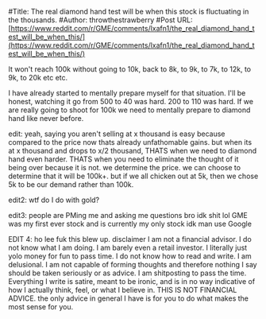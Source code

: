 #Title: The real diamond hand test will be when this stock is fluctuating in the thousands.
#Author: throwthestrawberry
#Post URL: [https://www.reddit.com/r/GME/comments/lxafn1/the_real_diamond_hand_test_will_be_when_this/](https://www.reddit.com/r/GME/comments/lxafn1/the_real_diamond_hand_test_will_be_when_this/)


It won't reach 100k without going to 10k, back to 8k, to 9k, to 7k, to 12k, to 9k, to 20k etc etc.

I have already started to mentally prepare myself for that situation. I'll be honest, watching it go from 500 to 40 was hard. 200 to 110 was hard. If we are really going to shoot for 100k we need to mentally prepare to diamond hand like never before.

edit: yeah, saying you aren't selling at x thousand is easy because compared to the price now thats already unfathomable gains. but when its at x thousand and drops to x/2 thousand, THATS when we need to diamond hand even harder. THATS when you need to eliminate the thought of it being over because it is not. we determine the price. we can choose to determine that it will be 100k+. but if we all chicken out at 5k, then we chose 5k to be our demand rather than 100k.

edit2: wtf do I do with gold?

edit3: people are PMing me and asking me questions bro idk shit lol GME was my first ever stock and is currently my only stock idk man use Google

EDIT 4: ho lee fuk this blew up. disclaimer I am not a financial advisor. I do not know what I am doing. I am barely even a retail investor. I literally just yolo money for fun to pass time. I do not know how to read and write. I am delusional. I am not capable of forming thoughts and therefore nothing I say should be taken seriously or as advice. I am shitposting to pass the time. Everything I write is satire, meant to be ironic, and is in no way indicative of how I actually think, feel, or what I believe in. THIS IS NOT FINANCIAL ADVICE. the only advice in general I have is for you to do what makes the most sense for you.